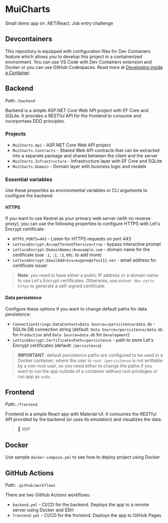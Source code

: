 # MuiCharts
Small demo app on .NET/React. Job entry challenge

## Devcontainers
This repository is equipped with configuration files for Dev Containers feature which allows you to develop this project in a containerized environment. You can use VS Code with Dev Containers extension and Docker or you can use GitHub Codespaces. Read more at [Developing inside a Container](https://code.visualstudio.com/docs/remote/containers).

## Backend
Path: `/backend`

Backend is a simple ASP.NET Core Web API project with EF Core and SQLite. It provides a RESTful API for the frontend to consume and incorportaes DDD principles.

### Projects
- `MuiCharts.Api` - ASP.NET Core Web API project
- `MuiCharts.Contracts` - Shared Web API contracts that can be extracted into a separate package and shared between the client and the server
- `MuiCharts.Infrastructure` - Infrastructure layer with EF Core and SQLite
- `MuiCharts.Domain` - Domain layer with business logic and models

### Essential variables
Use these properties as environmental variables or CLI arguments to configure the backend:
#### HTTPS
If you want to use Kestrel as your primary web server (with no reverse proxy), you can use the following properties to configure HTTPS with Let's Encrypt certificate:
- `HTTPS_PORTS=443` - Listen for HTTPS requests on port 443
- `LettuceEncrypt:AcceptTermsOfService=true` - bypass interactive prompt
- `LettuceEncrypt:DomainNames:0=example.com` - domain name for the certificate (use `:1`, `:2`, `:3`, etc. to add more)
- `LettuceEncrypt:EmailAddress=eugene@xfox111.net` - email address for certificate issuer

> **Note**: you need to have either a public IP address or a domain name to use Let's Encrypt certificates. Otherwise, use `dotnet dev-certs https` to generate a self-signed certificate.

#### Data persistence
Configure these options if you want to change default paths for data persistence:
- `ConnectionStrings:DataContext=Data Source=/persistence/data.db` - SQLite DB connection string (default: `Data Source=/persistence/data.db` for `Production` and `Data Source=data.db` for `Development`)
- `LettuceEncrypt:CertificatesPath=/persistence` - path to store Let's Encrypt certificates (default: `/persistence`)

> **IMPORTANT**: default persistence paths are configured to be used in a Docker container, where the user is `root`. `/persistence` is not writtable by a non-root user, so you need either to change the paths if you want to run the app outside of a container without root privileges or run app as `sudo`.

## Frontend
Path: `/frontend`

Frontend is a simple React app with Material-UI. It consumes the RESTful API provided by the backend (or uses its emulation) and visualizes the data.

> 🚧 WIP

## Docker
Use sample `docker-compose.yml` to see how to deploy project using Docker

## GitHub Actions
Path: `.github/workflows`

There are two GitHub Actions workflows:
- `backend.yml` - CI/CD for the backend. Deploys the app to a remote server using Docker and SSH
- `frontend.yml` - CI/CD for the frontend. Deploys the app to GitHub Pages
